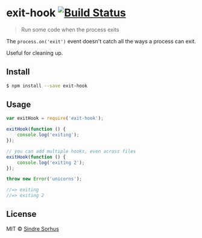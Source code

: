 # exit-hook [![Build Status](https://travis-ci.org/sindresorhus/exit-hook.svg?branch=master)](https://travis-ci.org/sindresorhus/exit-hook)

> Run some code when the process exits

The `process.on('exit')` event doesn't catch all the ways a process can exit.

Useful for cleaning up.


## Install

```sh
$ npm install --save exit-hook
```


## Usage

```js
var exitHook = require('exit-hook');

exitHook(function () {
	console.log('exiting');
});

// you can add multiple hooks, even across files
exitHook(function () {
	console.log('exiting 2');
});

throw new Error('unicorns');

//=> exiting
//=> exiting 2
```


## License

MIT © [Sindre Sorhus](http://sindresorhus.com)
